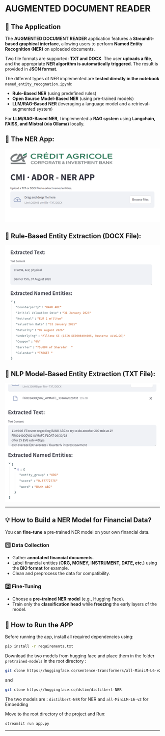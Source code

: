 # **AUGMENTED DOCUMENT READER**

## **📌 The Application**
The **AUGMENTED DOCUMENT READER** application features a **Streamlit-based graphical interface**, allowing users to perform **Named Entity Recognition (NER)** on uploaded documents.

Two file formats are supported: **TXT and DOCX**. The user **uploads a file**, and the appropriate **NER algorithm is automatically triggered**. The result is provided in **JSON format**.

The different types of NER implemented are **tested directly in the notebook** `named_entity_recognation.ipynb`:
- **Rule-Based NER** (using predefined rules)
- **Open Source Model-Based NER** (using pre-trained models)
- **LLM/RAG-Based NER** (leveraging a language model and a retrieval-augmented system)

For **LLM/RAG-Based NER**, I implemented a **RAG system** using **Langchain, FAISS, and Mistral (via Ollama)** locally.

## **🔹 The NER App:**
![The NER App](src/images/app.png)

## **🔹 Rule-Based Entity Extraction (DOCX File):**
![The NER App](src/images/v_docx.png)

## **🔹 NLP Model-Based Entity Extraction (TXT File):**
![The NER App](src/images/v_txt.png)

---

## **💡 How to Build a NER Model for Financial Data?**
You can **fine-tune** a pre-trained NER model on your own financial data.

### **1️⃣ Data Collection**
- Gather **annotated financial documents**.  
- Label financial entities (**ORG, MONEY, INSTRUMENT, DATE, etc.**) using the **BIO format** for example.  
- Clean and preprocess the data for compatibility.  

### **2️⃣ Fine-Tuning**
- Choose a **pre-trained NER model** (e.g., Hugging Face).  
- Train only the **classification head** while **freezing** the early layers of the model.  

## **🚀 How to Run the APP**
Before running the app, install all required dependencies using:
```bash
pip install -r requirements.txt
```
Download the two models from hugging face and place them in the folder `pretrained-models` in the root directory :
```bash
git clone https://huggingface.co/sentence-transformers/all-MiniLM-L6-v2
```
and 

```bash
git clone https://huggingface.co/dslim/distilbert-NER 
```
The two models are : 
`distilbert-NER` for NER and  `all-MiniLM-L6-v2` for  Embedding

Move to the root directory of the project and Run:
```bash
streamlit run app.py
```
---